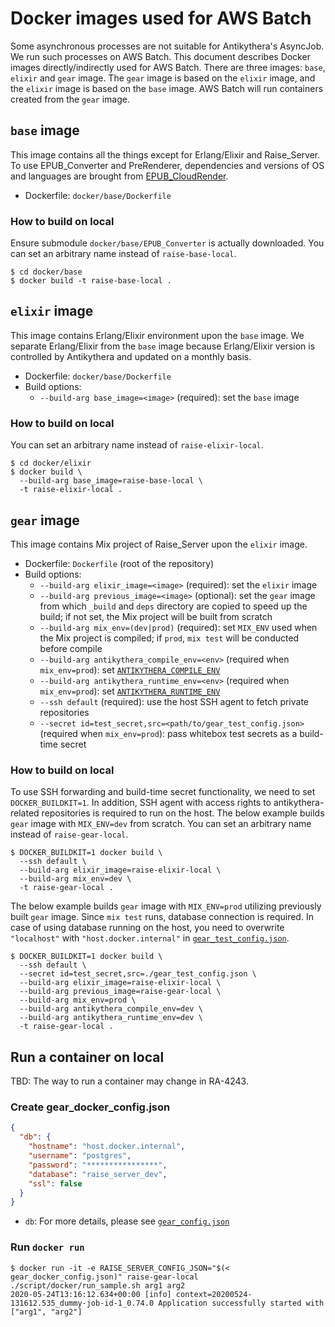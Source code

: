 # Docker images used for AWS Batch

Some asynchronous processes are not suitable for Antikythera's AsyncJob.
We run such processes on AWS Batch.
This document describes Docker images directly/indirectly used for AWS Batch.
There are three images: `base`, `elixir` and `gear` image.
The `gear` image is based on the `elixir` image, and the `elixir` image is based on the `base` image.
AWS Batch will run containers created from the `gear` image.

## `base` image

This image contains all the things except for Erlang/Elixir and Raise_Server.
To use EPUB_Converter and PreRenderer, dependencies and versions of OS and languages are brought from [EPUB_CloudRender](https://github.com/access-company/EPUB_CloudRender).

- Dockerfile: `docker/base/Dockerfile`

### How to build on local

Ensure submodule `docker/base/EPUB_Converter` is actually downloaded.
You can set an arbitrary name instead of `raise-base-local`.

```shell
$ cd docker/base
$ docker build -t raise-base-local .
```

## `elixir` image

This image contains Erlang/Elixir environment upon the `base` image.
We separate Erlang/Elixir from the `base` image because Erlang/Elixir version is controlled by Antikythera and updated on a monthly basis.

- Dockerfile: `docker/base/Dockerfile`
- Build options:
    - `--build-arg base_image=<image>` (required): set the `base` image

### How to build on local

You can set an arbitrary name instead of `raise-elixir-local`.

```shell
$ cd docker/elixir
$ docker build \
  --build-arg base_image=raise-base-local \
  -t raise-elixir-local .
```

## `gear` image

This image contains Mix project of Raise_Server upon the `elixir` image.

- Dockerfile: `Dockerfile` (root of the repository)
- Build options:
    - `--build-arg elixir_image=<image>` (required): set the `elixir` image
    - `--build-arg previous_image=<image>` (optional): set the `gear` image from which `_build` and `deps` directory are copied to speed up the build; if not set, the Mix project will be built from scratch
    - `--build-arg mix_env=(dev|prod)` (required): set `MIX_ENV` used when the Mix project is compiled; if `prod`, `mix test` will be conducted before compile
    - `--build-arg antikythera_compile_env=<env>` (required when `mix_env=prod`): set [`ANTIKYTHERA_COMPILE_ENV`](https://hexdocs.pm/antikythera/Antikythera.Env.html)
    - `--build-arg antikythera_runtime_env=<env>` (required when `mix_env=prod`): set [`ANTIKYTHERA_RUNTIME_ENV`](https://hexdocs.pm/antikythera/Antikythera.Env.html)
    - `--ssh default` (required): use the host SSH agent to fetch private repositories
    - `--secret id=test_secret,src=<path/to/gear_test_config.json>` (required when `mix_env=prod`): pass whitebox test secrets as a build-time secret

### How to build on local

To use SSH forwarding and build-time secret functionality, we need to set `DOCKER_BUILDKIT=1`.
In addition, SSH agent with access rights to antikythera-related repositories is required to run on the host.
The below example builds `gear` image with `MIX_ENV=dev` from scratch.
You can set an arbitrary name instead of `raise-gear-local`.

```shell
$ DOCKER_BUILDKIT=1 docker build \
  --ssh default \
  --build-arg elixir_image=raise-elixir-local \
  --build-arg mix_env=dev \
  -t raise-gear-local .
```

The below example builds `gear` image with `MIX_ENV=prod` utilizing previously built `gear` image.
Since `mix test` runs, database connection is required.
In case of using database running on the host, you need to overwrite `"localhost"` with `"host.docker.internal"` in [`gear_test_config.json`](../gear/development_environment.md#create-gear_test_configjson).

```shell
$ DOCKER_BUILDKIT=1 docker build \
  --ssh default \
  --secret id=test_secret,src=./gear_test_config.json \
  --build-arg elixir_image=raise-elixir-local \
  --build-arg previous_image=raise-gear-local \
  --build-arg mix_env=prod \
  --build-arg antikythera_compile_env=dev \
  --build-arg antikythera_runtime_env=dev \
  -t raise-gear-local .
```

## Run a container on local

TBD: The way to run a container may change in RA-4243.

### Create gear_docker_config.json

```json
{
  "db": {
    "hostname": "host.docker.internal",
    "username": "postgres",
    "password": "****************",
    "database": "raise_server_dev",
    "ssl": false
  }
}
```

- `db`: For more details, please see [`gear_config.json`](../gear/development_environment.md#create-gear_configjson)

### Run `docker run`

```shell
$ docker run -it -e RAISE_SERVER_CONFIG_JSON="$(< gear_docker_config.json)" raise-gear-local ./script/docker/run_sample.sh arg1 arg2
2020-05-24T13:16:12.634+00:00 [info] context=20200524-131612.535_dummy-job-id-1_0.74.0 Application successfully started with ["arg1", "arg2"]
```
